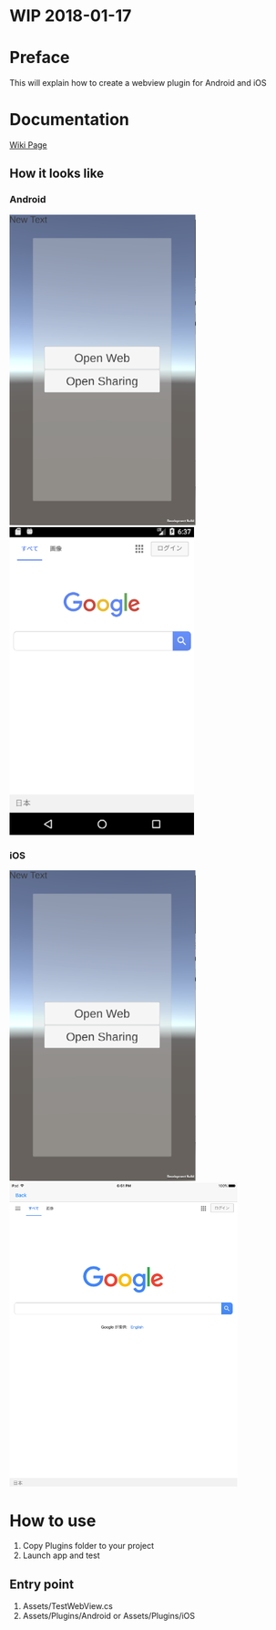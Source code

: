 # WIP 2018-01-17
# Preface

This will explain how to create a webview plugin for Android and iOS

# Documentation

[Wiki Page](https://github.com/Wizcorp/WebViewForUnity3D/wiki)

## How it looks like
### Android
![Image](./MarkdownImages/AExample01.png)
![Image](./MarkdownImages/AExample02.png)

### iOS
![Image](./MarkdownImages/AExample01.png)
<img src="./MarkdownImages/iExample01.png" width="400"/>

# How to use

1. Copy Plugins folder to your project
2. Launch app and test

## Entry point

1. Assets/TestWebView.cs
2. Assets/Plugins/Android or Assets/Plugins/iOS